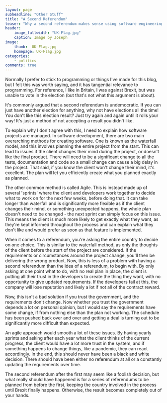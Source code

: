 ```yaml
---
layout: page
subheadline: "Other Stuff"
title: "A Second Referendum"
teaser: "Why a second referendum makes sense using software engineering terms."
header:
    image_fullwidth: "UK-Flag.jpg"
    caption: Image by Joseph
image:
    thumb:  UK-Flag.jpg
    homepage: UK-Flag.jpg
categories:
    - politics
comments: true
---
```


Normally I prefer to stick to programming or things I've made for this blog, but I felt this was worth saying, and it has tangential relevance to programming. For reference, I like in Britain, I was against Brexit, but was unable to vote in the election (but that's not what this argument is about).

<!--more-->

It's commonly argued that a second referendum is undemocratic. If you can just have another election for anything, why not have elections all the time! You don't like this election result? Just try again and again until it rolls your way! It's just a method of not accepting a result you didn't like.

To explain why I don't agree with this, I need to explain how software projects are managed. In software development, there are two main overarching methods for creating software. One is known as the waterfall model, and this involves planning the entire project from the start. This can lead to issues if the client changes their mind during the project, or doesn't like the final product. There will need to be a significant change to all the tests, documentation and code so a small change can cause a big delay in the project. That said, if you know the client won't change their mind, it's excellent. The plan will let you efficiently create what you planned exactly as planned.

The other common method is called Agile. This is instead made up of several 'sprints' where the client and developers work together to decide what to work on for the next few weeks, before doing that. It can take longer than waterfall and is significantly more flexible as if the client changes their mind, or something unexpected happens, the whole plan doesn't need to be changed - the next sprint can simply focus on this issue. This means the client is much more likely to get exactly what they want, as they're kept informed throughout the process and can explain what they don't like and would prefer as soon as that feature is implemented.

When it comes to a referendum, you're asking the entire country to decide on one choice. This is similar to the waterfall method, as only the thoughts of the client before the start of the project are considered. If the requirements or circumstances around the project change, you'll then be delivering the wrong product. Now, this is less of a problem with having a second referendum than the idea of a referendum, to begin with. By only asking at one point what to do, with no real plan in place, the client is putting all their trust in the developers to create the thing they want, with no opportunity to give updated requirements. If the developers fail at this, the company will lose reputation and likely a lot if not all of the contract reward.

Now, this isn't a bad solution if you trust the government, and the requirements don't change. Now whether you trust the government depends a lot on personal opinion, but I would say the requirements have some change, if from nothing else than the plan not working. The schedule has been pushed back over and over and getting a deal is turning out to be significantly more difficult than expected.

An agile approach would smooth a lot of these issues. By having yearly sprints and asking after each year what the client thinks of the current progress, the client would have a lot more trust in the system, and if something happens to change things, like a pandemic, they can react accordingly. In the end, this should never have been a black and white decision. There should have been either no referendum at all or a constantly updating the requirements over time.

The second referendum after the first may seem like a foolish decision, but what really should have happened is for a series of referendums to be planned from before the first, keeping the country involved in the process until Brexit finally happens. Otherwise, the result becomes completely out of your hands.